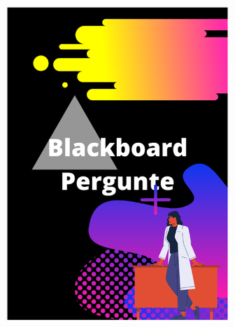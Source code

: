 
<h1 align=center>
<img <img alt="Blackboard" title="Blackboard" src="./assets/Blackboard Pergunte.png" />
</h1>